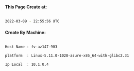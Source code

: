 
   
#### This Page Create at:

```bash

2022-03-09 - 22:55:56 UTC

```

#### Create By Machine:

```bash

Host Name : fv-az147-903

platform  : Linux-5.11.0-1028-azure-x86_64-with-glibc2.31

Ip Local  : 10.1.0.4

```

